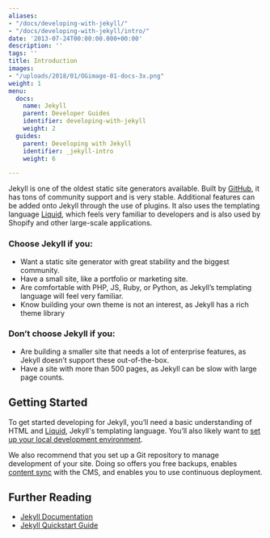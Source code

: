 ```yaml
---
aliases:
- "/docs/developing-with-jekyll/"
- "/docs/developing-with-jekyll/intro/"
date: '2013-07-24T00:00:00.000+00:00'
description: ''
tags: ''
title: Introduction
images:
- "/uploads/2018/01/OGimage-01-docs-3x.png"
weight: 1
menu:
  docs:
    name: Jekyll
    parent: Developer Guides
    identifier: developing-with-jekyll
    weight: 2
  guides:
    parent: Developing with Jekyll
    identifier: _jekyll-intro
    weight: 6

---
```

Jekyll is one of the oldest static site generators available. Built by [GitHub][1], it has tons of community support and is very stable. Additional features can be added onto Jekyll through the use of plugins. It also uses the templating language [Liquid][2], which feels very familiar to developers and is also used by Shopify and other large-scale applications.

### Choose Jekyll if you:

* Want a static site generator with great stability and the biggest community.
* Have a small site, like a portfolio or marketing site.
* Are comfortable with PHP, JS, Ruby, or Python, as Jekyll’s templating language will feel very familiar.
* Know building your own theme is not an interest, as Jekyll has a rich theme library

### Don’t choose Jekyll if you:

* Are building a smaller site that needs a lot of enterprise features, as Jekyll doesn’t support these out-of-the-box.
* Have a site with more than 500 pages, as Jekyll can be slow with large page counts.

## Getting Started
To get started developing for Jekyll, you’ll need a basic understanding of HTML and [Liquid][2], Jekyll's templating language. You’ll also likely want to [set up your local development environment][3].

We also recommend that you set up a Git repository to manage development of your site. Doing so offers you free backups, enables [content sync][5] with the CMS, and enables you to use continuous deployment.

## Further Reading
- [Jekyll Documentation](https://jekyllrb.com/docs/)
- [Jekyll Quickstart Guide](https://jekyllrb.com/docs/quickstart/)

[1]: https://github.com
[2]: https://shopify.github.io/liquid/
[3]: /docs/guides/developing-with-jekyll/local-development
[5]: /docs/git-sync/